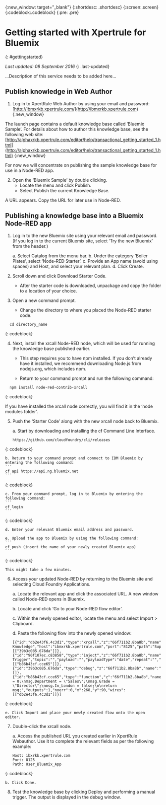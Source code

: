 {:new_window: target="_blank"}
{:shortdesc: .shortdesc}
{:screen:.screen}
{:codeblock:.codeblock}
{:pre: .pre}


# Getting started with Xpertrule for Bluemix
{: #gettingstarted}

*Last updated: 08 September 2016*
{: .last-updated}

...Description of this service needs to be added here...

## Publish knowledge in Web Author
1. Log in to XpertRule Web Author by using your email and password: [http://ibmxrkb.xpertrule.com/](http://ibmxrkb.xpertrule.com)
{:new_window}

The launch page contains a default knowledge base called ‘Bluemix Sample’. For details about how to author this knowledge base, see the following web site:  [http://alphaxrkb.xpertrule.com/editor/help/transactional_getting_started_1.html](http://alphaxrkb.xpertrule.com/editor/help/transactional_getting_started_1.html)
{:new_window}

For now we will concentrate on publishing the sample knowledge base for use in a Node-RED app.

2. Open the ‘Bluemix Sample’ by double clicking. 
	- Locate the menu and click Publish.
	- Select Publish the current Knowledge Base.  

A URL appears. Copy the URL for later use in Node-RED.

## Publishing a knowledge base into a Bluemix Node-RED app
1. Log in to the new Bluemix site using your relevant email and password. (If you log in to the current Bluemix site, select ‘Try the new Bluemix’ from the header.)

	a. Select Catalog from the menu bar.
	b. Under the category ‘Boiler Plates’, select ‘Node-RED Starter’.
	c. Provide an App name (avoid using spaces) and Host, and select your relevant plan.
	d. Click Create.

2.  Scroll down and click Download Starter Code.  

	- After the starter code is downloaded, unpackage and copy the folder to a location of your choice.

3. Open a new command prompt.

	- Change the directory to where you placed the Node-RED starter code. 
  ```
	cd directory_name
  ```
  {: codeblock}

4. Next, install the xrcall Node-RED node, which will be used for running the knowledge base published earlier.

	- This step requires you to have npm installed. If you don’t already have it installed, we recommend downloading Node.js from nodejs.org, which includes npm.

	- Return to your command prompt and run the following command:
  ```
	npm install node-red-contrib-xrcall
  ```
  {: codeblock}

If you have installed the xrcall node correctly, you will find it in the ‘node modules folder’.

5. Push the ‘Starter Code’ along with the new xrcall node back to Bluemix.

	a. Start by downloading and installing the cf Command Line Interface.
	```	
	https://github.com/cloudfoundry/cli/releases
	```
  {: codeblock}
  
	b. Return to your command prompt and connect to IBM Bluemix by entering the following command:
	```
	cf api https://api.ng.bluemix.net
	```
  {: codeblock}
  
	c. From your command prompt, log in to Bluemix by entering the following command:
	```
	cf login
	```
  {: codeblock}
  
	d. Enter your relevant Bluemix email address and password.

	e. Upload the app to Bluemix by using the following command:
	```
	cf push (insert the name of your newly created Bluemix app)
	```
  {: codeblock}
  
	This might take a few minutes.

6. Access your updated Node-RED by returning to the Bluemix site and selecting Cloud Foundry Applications.

	a. Locate the relevant app and click the associated URL.  A new window called Node-RED opens in Bluemix.
	
	b. Locate and click ‘Go to your Node-RED flow editor’.

	c. Within the newly opened editor, locate the menu and select Import > Clipboard.

	d. Paste the following flow into the newly opened window:
	```
	[{"id":"db2e43f6.4c3d1","type":"xrcall","z":"66f711b2.8ba8b","name":"XpertRule Knowledge","host":"ibmxrkb.xpertrule.com","port":"8125","path":"Super_Admin_All_Users_Bluemix_App","x":440,"y":90,"wires":[["39b3c085.676da"]]},{"id":"90f107ec.c83858","type":"inject","z":"66f711b2.8ba8b","name":"Manual Trigger","topic":"","payload":"","payloadType":"date","repeat":"","crontab":"","once":false,"x":118,"y":90,"wires":[["b86b43cf.cce65"]]},{"id":"39b3c085.676da","type":"debug","z":"66f711b2.8ba8b","name":"","active":true,"console":"false","complete":"true","x":615,"y":91,"wires":[]},{"id":"b86b43cf.cce65","type":"function","z":"66f711b2.8ba8b","name":"Inputs","func":"msg.Cost = 0;\nmsg.Department = \"Sales\";\nmsg.Grade = \"Director\";\nmsg.In_London = false;\n\nreturn msg;","outputs":1,"noerr":0,"x":268,"y":90,"wires":[["db2e43f6.4c3d1"]]}]
	```
  {: codeblock}
  
	e. Click Import and place your newly created flow onto the open editor.

7. Double-click the xrcall node.

	a. Access the published URL you created earlier in XpertRule Webauthor. Use it to complete the relevant fields as per the following example:
	```
	Host: ibxrkb.xpertrule.com
	Port: 8125
	Path: User_Bluemix_App
	```
  {: codeblock}
  
	b. Click Done.

8. Test the knowledge base by clicking Deploy and performing a manual trigger. The output is displayed in the debug window.
